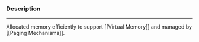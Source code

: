 ### Description
---
Allocated memory efficiently to support [[Virtual Memory]] and managed by [[Paging Mechanisms]].